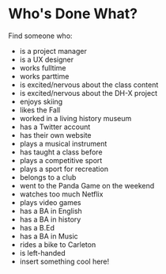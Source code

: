# Who's Done What?

Find someone who:

- is a project manager
- is a UX designer
- works fulltime
- works parttime
- is excited/nervous about the class content
- is excited/nervous about the DH-X project
- enjoys skiing
- likes the Fall
- worked in a living history museum
- has a Twitter account
- has their own website
- plays a musical instrument
- has taught a class before
- plays a competitive sport
- plays a sport for recreation
- belongs to a club
- went to the Panda Game on the weekend
- watches too much Netflix
- plays video games
- has a BA in English
- has a BA in history
- has a B.Ed
- has a BA in Music
- rides a bike to Carleton
- is left-handed
- insert something cool here!
